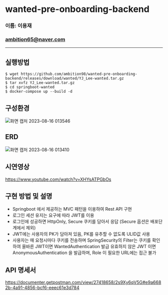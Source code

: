 # wanted-pre-onboarding-backend
### 이름: 이용재
### ambition65@naver.com
---
## 실행방법
```
$ wget https://github.com/ambition98/wanted-pre-onboarding-backend/releases/download/wanted/YJ_Lee-wanted.tar.gz
$ tar xvfz YJ_Lee-wanted.tar.gz
$ cd springboot-wanted
$ docker-compose up --build -d
```
## 구성환경
![화면 캡처 2023-08-16 013546](https://github.com/ambition98/wanted-pre-onboarding-backend/assets/37949600/50d8103c-fbbd-41bd-b9c7-7ea3fc6905af)
## ERD
![화면 캡처 2023-08-16 013410](https://github.com/ambition98/wanted-pre-onboarding-backend/assets/37949600/3b04dbe3-37a2-46de-9352-df697dff9e10)
## 시연영상
https://www.youtube.com/watch?v=XHYsATPGbOs
## 구현 방법 및 설명
* Springboot 에서 제공하는 MVC 패턴을 이용하여 Rest API 구현
* 로그인 세션 유지는 요구에 따라 JWT를 이용
* 로그인에 성공하면 HttpOnly, Secure 쿠키를 담아서 응답 (Secure 옵션은 배포단계에서 제외)
* JWT에는 사용자의 PK가 담아져 있음, PK를 유추할 수 없도록 ULID값 사용
* 사용자는 매 요청시마다 쿠키를 전송하며 SpringSecurity의 Filter는 쿠키를 확인하여 올바른 JWT이면 WantedAuthentication 발급
  유효하지 않은 JWT 이면 AnonymousAuthentication 을 발급하며, Role 이 필요한 URL에는 접근 불가

## API 명세서
https://documenter.getpostman.com/view/27418658/2s9Xy6qV5G#e9a6682b-4a91-4856-bcf6-eeec61e3d784
